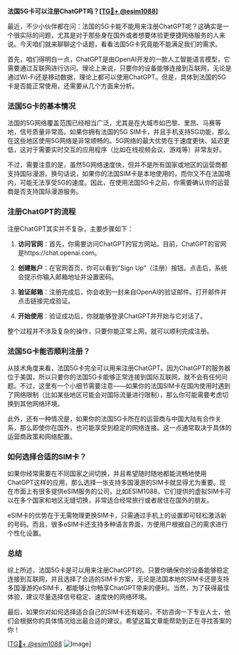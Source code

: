**法国5G卡可以注册ChatGPT吗？[[TG💪+ @esim1088](https://t.me/s/esim1088)]**

最近，不少小伙伴都在问：法国的5G卡能不能用来注册ChatGPT呢？这确实是一个很实际的问题，尤其是对于那些身在国外或者想要体验更便捷网络服务的人来说。今天咱们就来聊聊这个话题，看看法国5G卡究竟能不能满足我们的需求。

首先，咱们得明白一点，ChatGPT是由OpenAI开发的一款人工智能语言模型，它需要通过互联网进行访问。理论上来说，只要你的设备能够连接到互联网，无论是通过Wi-Fi还是移动数据，理论上都可以使用ChatGPT。但是，具体到法国的5G卡是否能正常使用，还需要从几个方面来分析。

### 法国5G卡的基本情况

法国的5G网络覆盖范围已经相当广泛，尤其是在大城市如巴黎、里昂、马赛等地，信号质量非常高。如果你拥有法国的5G SIM卡，并且手机支持5G功能，那么在这些地区使用5G网络是非常顺畅的。5G网络的最大优势在于速度更快、延迟更低，这对于需要实时交互的应用程序（比如在线视频会议、游戏等）非常友好。

不过，需要注意的是，虽然5G网络速度快，但并不是所有国家或地区的运营商都支持国际漫游。换句话说，如果你的法国SIM卡是本地使用的，而你又不在法国境内，可能无法享受5G的速度。因此，在使用法国5G卡之前，你需要确认你的运营商是否支持国际漫游服务。

### 注册ChatGPT的流程

注册ChatGPT其实并不复杂，主要步骤如下：

1. **访问官网**：首先，你需要访问ChatGPT的官方网站。目前，ChatGPT的官网是https://chat.openai.com。
   
2. **创建账户**：在官网首页，你可以看到“Sign Up”（注册）按钮。点击后，系统会提示你输入邮箱地址并设置密码。

3. **验证邮箱**：注册完成后，你会收到一封来自OpenAI的验证邮件。打开邮件并点击链接完成验证。

4. **开始使用**：验证成功后，你就能够登录ChatGPT并开始与它对话了。

整个过程并不涉及复杂的操作，只要你能正常上网，就可以顺利完成注册。

### 法国5G卡能否顺利注册？

从技术角度来看，法国5G卡完全可以用来注册ChatGPT。因为ChatGPT的服务器位于美国，所以只要你的法国5G卡能够正常连接到国际互联网，就不会有任何问题。不过，这里有一个小细节需要注意——如果你的法国SIM卡在国内使用时遇到了网络限制（比如某些地区可能会对国际流量进行限制），那么你可能需要考虑切换到其他网络环境。

此外，还有一种情况是，如果你的法国5G卡所在的运营商与中国大陆有合作关系，那么即使你在国外，也可能享受到稳定的网络连接。这一点通常取决于具体的运营商政策和网络配置。

### 如何选择合适的SIM卡？

如果你经常需要在不同国家之间切换，并且希望随时随地都能流畅地使用ChatGPT这样的应用，那么选择一张支持多国漫游的SIM卡就显得尤为重要。现在市面上有很多提供eSIM服务的公司，比如ESIM1088，它们提供的虚拟SIM卡可以在多个国家和地区无缝切换，非常适合经常旅行或者居住在国外的朋友。

eSIM卡的优势在于无需物理更换SIM卡，只需通过手机上的设置即可轻松激活新的号码。而且，很多eSIM卡还支持多种语言界面，方便用户根据自己的需求进行个性化设置。

### 总结

综上所述，法国5G卡是可以用来注册ChatGPT的。只要你确保你的设备能够稳定连接到互联网，并且选择了合适的SIM卡方案，无论是法国本地的SIM卡还是支持多国漫游的eSIM卡，都能够让你畅享ChatGPT带来的便利。当然，为了获得最佳体验，建议尽量选择信号稳定、速度快的网络环境。

最后，如果你对如何选择适合自己的SIM卡还有疑问，不妨咨询一下专业人士，他们会根据你的具体情况给出最合适的建议。希望这篇文章能帮助到正在寻找答案的你！

[[TG💪+ @esim1088](https://t.me/s/esim1088) ![Image](https://i.postimg.cc/4NQfJmqS/Snipaste-2025-05-13-00-14-12.png)]